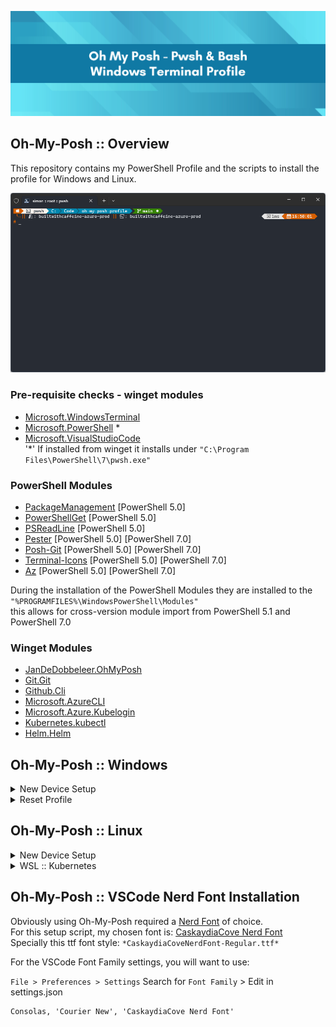 ![github-header-image](content/github-header-imager.png)

## Oh-My-Posh :: Overview
This repository contains my PowerShell Profile and the scripts to install the profile for Windows and Linux.

![windows-terminal-exmaple](content/windows-terminal-example.png)

### Pre-requisite checks - winget modules
 - [Microsoft.WindowsTerminal](https://winstall.app/apps/Microsoft.WindowsTerminal)
 - [Microsoft.PowerShell](https://winstall.app/apps/Microsoft.PowerShell) *
 - [Microsoft.VisualStudioCode](https://winstall.app/apps/Microsoft.VisualStudioCode) \
'*' If installed from winget it installs under `"C:\Program Files\PowerShell\7\pwsh.exe"`

### PowerShell Modules
 - [PackageManagement](https://www.powershellgallery.com/packages/PackageManagement) [PowerShell 5.0] 
 - [PowerShellGet](https://www.powershellgallery.com/packages/PowerShellGet) [PowerShell 5.0]
 - [PSReadLine](https://www.powershellgallery.com/packages/PSReadLine) [PowerShell 5.0]
 - [Pester](https://www.powershellgallery.com/packages/Pester) [PowerShell 5.0] [PowerShell 7.0]
 - [Posh-Git](https://www.powershellgallery.com/packages/posh-git) [PowerShell 5.0] [PowerShell 7.0]
 - [Terminal-Icons](https://www.powershellgallery.com/packages/Terminal-Icons) [PowerShell 5.0] [PowerShell 7.0]
 - [Az](https://www.powershellgallery.com/packages/Az) [PowerShell 5.0] [PowerShell 7.0]

During the installation of the PowerShell Modules they are installed to the `"%PROGRAMFILES%\WindowsPowerShell\Modules"` \
this allows for cross-version module import from PowerShell 5.1 and PowerShell 7.0

### Winget Modules
 - [JanDeDobbeleer.OhMyPosh](https://winstall.app/apps/JanDeDobbeleer.OhMyPosh)
 - [Git.Git](https://winstall.app/apps/Git.Git)
 - [Github.Cli](https://winstall.app/apps/GitHub.cli)
 - [Microsoft.AzureCLI](https://winstall.app/apps/Microsoft.AzureCLI)
 - [Microsoft.Azure.Kubelogin](https://winstall.app/apps/Microsoft.Azure.Kubelogin)
 - [Kubernetes.kubectl](https://winstall.app/apps/Kubernetes.kubectl)
 - [Helm.Helm](https://winstall.app/apps/Helm.Helm)

## Oh-My-Posh :: Windows

<details>
<summary> New Device Setup </summary>
 
> NEW DEVICE SETUP \
Please open Powershell 5.1 as Administrator and run the following commands

Check PowerShell Execution Policy - If Execution Policy is `Default` update to `RemoteSigned`
``` powershell
Get-ExecutionPolicy
```

Update Execution Policy
``` powershell
Set-ExecutionPolicy -Scope CurrentUser -ExecutionPolicy RemoteSigned 
```
Accept the Execution Policy Change: [A] Yes to all

``` powershell
Execution Policy Change
The execution policy helps protect you from scripts that you do not trust. Changing the execution policy might expose
you to the security risks described in the about_Execution_Policies help topic at
https:/go.microsoft.com/fwlink/?LinkID=135170. Do you want to change the execution policy?
[Y] Yes  [A] Yes to All  [N] No  [L] No to All  [S] Suspend  [?] Help (default is "N"):

```

Download PsProfile Script 
``` powershell
Invoke-WebRequest -Uri "https://raw.githubusercontent.com/smoonlee/oh-my-posh-profile/main/New-PsProfile.ps1" -OutFile "$PWD\New-PsProfile.ps1" 
```
Execute Script
``` powershell
.\New-PsProfile.ps1
```
</details>

<details>
<summary> Reset Profile </summary>

Download PsProfile Script 
``` powershell
Invoke-WebRequest -Uri "https://raw.githubusercontent.com/smoonlee/oh-my-posh-profile/main/New-PsProfile.ps1" -OutFile "$PWD\New-PsProfile.ps1" 
```
Execute Script
``` powershell
.\New-PsProfile.ps1 -ResetProfile
```

</details>


## Oh-My-Posh :: Linux

<details>
<summary> New Device Setup </summary>

``` bash
curl -s https://raw.githubusercontent.com/smoonlee/oh-my-posh-profile/main/New-BashProfile.sh -o $HOME/New-BashProfile.sh
```

Execute Script
``` bash
bash New-BashProfile.sh
```
</details>

<details>
<summary> WSL :: Kubernetes </summary>

You might need to create the `.kube` folder first
```
mkdir $HOME/.kube
```

Then create a symbolic link to the Windows `.kube` folder
> NOTE: Please update the Users folder to match your Windows User folder
```
ln -sf /mnt/c/Users/<username>/.kube/config $HOME/.kube/config
```
</details>

## Oh-My-Posh :: VSCode Nerd Font Installation
Obviously using Oh-My-Posh required a [Nerd Font](https://www.nerdfonts.com/font-downloads) of choice. \
For this setup script, my chosen font is: [CaskaydiaCove Nerd Font](https://github.com/ryanoasis/nerd-fonts/releases/download/v3.0.2/CascadiaCode.zip) \
Specially this ttf font style: `*CaskaydiaCoveNerdFont-Regular.ttf*`

For the VSCode Font Family settings, you will want to use: 

`File > Preferences > Settings` Search for `Font Family` > Edit in settings.json
```
Consolas, 'Courier New', 'CaskaydiaCove Nerd Font'
```
